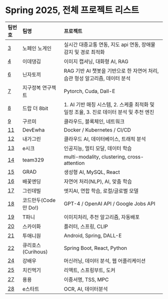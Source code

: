 # Spring 2025, 전체 프로젝트 리스트
|팀번호|팀명| 프로젝트|
|:---|:---|:---|
| [3](#team-3) | 노페인 노게인 | 실시간 대중교통 연동, 지도 api 연동, 장애물 감지 및 경로 최적화 |
| [4](#team-4) | 이데댕김 | 이미지 캡셔닝, 대화형 AI, RAG |
| [6](#team-6) | 닌자토끼 | RAG 기반 AI 챗봇을 기반으로 한 자연어 처리, 습관 형성 알고리즘,  데이터 분석 |
| [7](#team-7) | 지구정복 연구젝트 | Pytorch, Cuda, Dall-E |
| [8](#team-8) | 드랍 더 8bit | 1. AI 기반 매칭 시스템, 2. 스케줄 최적화 및 일정 조율, 3. 진로 데이터 분석 및 추천 엔진 |
| [9](#team-9) | 구르미 | 클라우드, 블록체인, 네트워크 |
| [11](#team-11) | DevEwha | Docker / Kubernetes / CI/CD |
| [12](#team-12) | 내가그린 | 클라우드 AI, 데이터베이스, 트래픽 분석 |
| [13](#team-13) | e시크 | 인공지능, 멀티 모달, 데이터 학습 |
| [14](#team-14) | team329 | multi-modality, clustering, cross-attention |
| [15](#team-15) | GRAD | 생성형 AI, MySQL, React |
| [16](#team-16) | 배꽃엔딩 | 자연어 처리(NLP), AI, 맞춤 학습 |
| [17](#team-17) | 그린데빌 | 엣지AI, 연합 학습, 로컬/글로벌 모델 |
| [18](#team-18) | 코드만두(Code 만 Do!) | GPT-4 / OpenAI API / Google Jobs API  |
| [19](#team-19) | T파니 | 이미지처리, 추천 알고리즘, 자동배포  |
| [20](#team-20) | 스카이화 | 플러터, 스프링, CLIP |
| [21](#team-21) | 투애니원 | Android, Spring, DALL-E |
| [22](#team-22) | 큐리호스(Curihous) | Spring Boot, React, Python |
| [24](#team-24) | 강배우 | 머신러닝, 데이터 분석, 웹 어플리케이션 |
| [25](#team-25) | 치킨먹기 | 리액트, 스프링부트, 도커 |
| [27](#team-27) | 용용 | 이중서명, TSS,  MPC |
| [28](#team-28) | e스타트 | OCR, AI, 데이터분석 |
